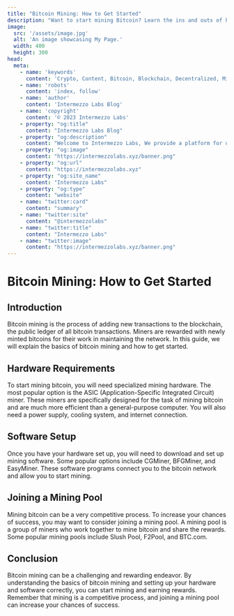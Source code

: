 ```yaml
---
title: "Bitcoin Mining: How to Get Started"
description: "Want to start mining Bitcoin? Learn the ins and outs of how to set up a mining rig, what equipment you'll need, and the best strategies for maximizing your profits."
image:
  src: '/assets/image.jpg'
  alt: 'An image showcasing My Page.'
  width: 400
  height: 300
head:
  meta:
    - name: 'keywords'
      content: 'Crypto, Content, Bitcoin, Blockchain, Decentralized, Mining'
    - name: 'robots'
      content: 'index, follow'
    - name: 'author'
      content: 'Intermezzo Labs Blog'
    - name: 'copyright'
      content: '© 2023 Intermezzo Labs'
    - property: "og:title"
      content: "Intermezzo Labs Blog"
    - property: "og:description"
      content: "Welcome to Intermezzo Labs, We provide a platform for users to create, manage and trade digital assets. These platforms can be used for a variety of purposes, such as gaming, collectibles, and e-commerce. Intermezzo Labs is for anyone who wants to leverage blockchain technology."
    - property: "og:image"
      content: "https://intermezzolabs.xyz/banner.png"
    - property: "og:url"
      content: "https://intermezzolabs.xyz"
    - property: "og:site_name"
      content: "Intermezzo Labs"
    - property: "og:type"
      content: "website"
    - name: "twitter:card"
      content: "summary"
    - name: "twitter:site"
      content: "@intermezzolabs"
    - name: "twitter:title"
      content: "Intermezzo Labs"
    - name: "twitter:image"
      content: "https://intermezzolabs.xyz/banner.png"
---
```


# Bitcoin Mining: How to Get Started

## Introduction
Bitcoin mining is the process of adding new transactions to the blockchain, the public ledger of all bitcoin transactions. Miners are rewarded with newly minted bitcoins for their work in maintaining the network. In this guide, we will explain the basics of bitcoin mining and how to get started.

## Hardware Requirements
To start mining bitcoin, you will need specialized mining hardware. The most popular option is the ASIC (Application-Specific Integrated Circuit) miner. These miners are specifically designed for the task of mining bitcoin and are much more efficient than a general-purpose computer. You will also need a power supply, cooling system, and internet connection.

## Software Setup
Once you have your hardware set up, you will need to download and set up mining software. Some popular options include CGMiner, BFGMiner, and EasyMiner. These software programs connect you to the bitcoin network and allow you to start mining.

## Joining a Mining Pool
Mining bitcoin can be a very competitive process. To increase your chances of success, you may want to consider joining a mining pool. A mining pool is a group of miners who work together to mine bitcoin and share the rewards. Some popular mining pools include Slush Pool, F2Pool, and BTC.com.

## Conclusion
Bitcoin mining can be a challenging and rewarding endeavor. By understanding the basics of bitcoin mining and setting up your hardware and software correctly, you can start mining and earning rewards. Remember that mining is a competitive process, and joining a mining pool can increase your chances of success.
